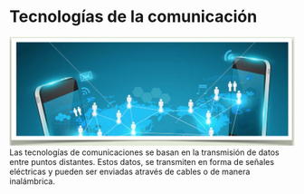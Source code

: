 
# Tecnologías de la comunicación

![](img/Captura_de_pantalla_2015-04-03_a_las_16.52.42.png)
Las tecnologías de comunicaciones se basan en la transmisión de datos entre puntos distantes. Estos datos, se transmiten en forma de señales eléctricas y pueden ser enviadas através de cables o de manera inalámbrica.

